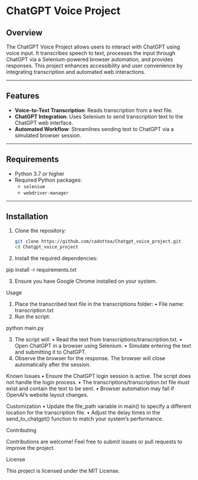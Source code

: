 # ChatGPT Voice Project

## Overview
The ChatGPT Voice Project allows users to interact with ChatGPT using voice input. It transcribes speech to text, processes the input through ChatGPT via a Selenium-powered browser automation, and provides responses. This project enhances accessibility and user convenience by integrating transcription and automated web interactions.

---

## Features
- **Voice-to-Text Transcription**: Reads transcription from a text file.
- **ChatGPT Integration**: Uses Selenium to send transcription text to the ChatGPT web interface.
- **Automated Workflow**: Streamlines sending text to ChatGPT via a simulated browser session.

---

## Requirements
- Python 3.7 or higher
- Required Python packages:
  - `selenium`
  - `webdriver-manager`

---

## Installation
1. Clone the repository:
   ```bash
   git clone https://github.com/cadottea/Chatgpt_voice_project.git
   cd Chatgpt_voice_project

2.  Install the required dependencies:

pip install -r requirements.txt

3.  Ensure you have Google Chrome installed on your system.

Usage
  1.  Place the transcribed text file in the transcriptions folder:
  • File name: transcription.txt
  2.  Run the script:

  python main.py


  3.  The script will:
  • Read the text from transcriptions/transcription.txt.
  • Open ChatGPT in a browser using Selenium.
  • Simulate entering the text and submitting it to ChatGPT.
  4.  Observe the browser for the response. The browser will close automatically after the session.

  Known Issues
  • Ensure the ChatGPT login session is active. The script does not handle the login process.
  • The transcriptions/transcription.txt file must exist and contain the text to be sent.
  • Browser automation may fail if OpenAI’s website layout changes.

  Customization
  • Update the file_path variable in main() to specify a different location for the transcription file.
  • Adjust the delay times in the send_to_chatgpt() function to match your system’s performance.

  Contributing

Contributions are welcome! Feel free to submit issues or pull requests to improve the project.

License

This project is licensed under the MIT License.